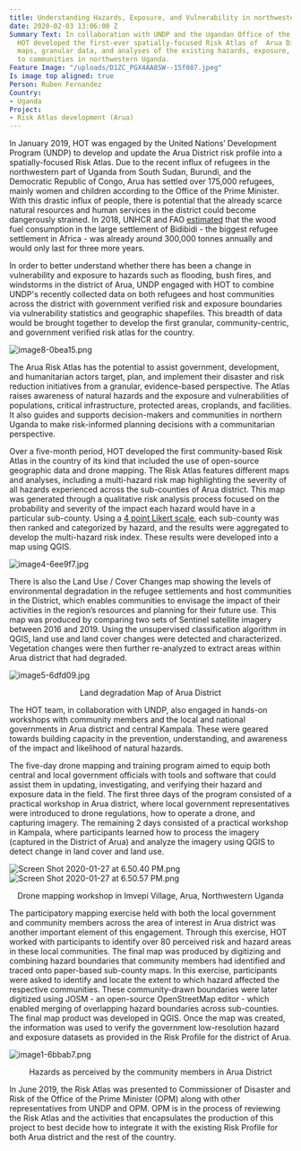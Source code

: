 ```yaml
---
title: Understanding Hazards, Exposure, and Vulnerability in northwestern Uganda
date: 2020-02-03 13:06:00 Z
Summary Text: In collaboration with UNDP and the Ugandan Office of the Prime Minister,
  HOT developed the first-ever spatially-focused Risk Atlas of  Arua District, containing
  maps, granular data, and analyses of the existing hazards, exposure, and vulnerabilities
  to communities in northwestern Uganda.
Feature Image: "/uploads/D1ZC_PGX4AA8SW--15f087.jpeg"
Is image top aligned: true
Person: Ruben Fernandez
Country:
- Uganda
Project:
- Risk Atlas development (Arua)
---
```


In January 2019, HOT was engaged by the United Nations’ Development Program (UNDP) to develop and update the Arua District risk profile into a spatially-focused Risk Atlas. Due to the recent influx of refugees in the northwestern part of Uganda from South Sudan, Burundi, and the Democratic Republic of Congo, Arua has settled over 175,000 refugees, mainly women and children according to the Office of the Prime Minister. With this drastic influx of people, there is potential that the already scarce natural resources and human services in the district could become dangerously strained. In 2018, UNHCR and FAO [estimated](https://www.unhcr.org/news/press/2018/6/5b2a2e174/fao-unhcr-launch-new-tool-save-forests-displacement-affected-areas.html) that the wood fuel consumption in the large settlement of Bidibidi - the biggest refugee settlement in Africa - was already around 300,000 tonnes annually and would only last for three more years.

In order to better understand whether there has been a change in vulnerability and exposure to hazards such as flooding, bush fires, and windstorms in the district of Arua, UNDP engaged with HOT to combine UNDP's recently collected data on both refugees and host communities across the district with government verified risk and exposure boundaries via vulnerability statistics and geographic shapefiles. This breadth of data would be brought together to develop the first granular, community-centric, and government verified risk atlas for the country.

![image8-0bea15.png](/uploads/image8-0bea15.png)

The Arua Risk Atlas has the potential to assist government, development, and humanitarian actors target, plan, and implement their disaster and risk reduction initiatives from a granular, evidence-based perspective. The Atlas raises awareness of natural hazards and the exposure and vulnerabilities of populations, critical infrastructure, protected areas, croplands, and facilities. It also guides and supports decision-makers and communities in northern Uganda to make risk-informed planning decisions with a communitarian perspective.

Over a five-month period, HOT developed the first community-based Risk Atlas in the country of its kind that included the use of open-source geographic data and drone mapping. The Risk Atlas features different maps and analyses, including a multi-hazard risk map highlighting the severity of all hazards experienced across the sub-counties of Arua district. This map was generated through a qualitative risk analysis process focused on the probability and severity of the impact each hazard would have in a particular sub-county. Using a [4 point Likert scale](https://www.formpl.us/blog/point-likert-scale), each sub-county was then ranked and categorized by hazard, and the results were aggregated to develop the multi-hazard risk index. These results were developed into a map using QGIS.

![image4-6ee9f7.jpg](/uploads/image4-6ee9f7.jpg)

There is also the Land Use / Cover Changes map showing the levels of environmental degradation in the refugee settlements and host communities in the District, which enables communities to envisage the impact of their activities in the region’s resources and planning for their future use. This map was produced by comparing two sets of Sentinel satellite imagery between 2016 and 2019. Using the unsupervised classification algorithm in QGIS, land use and land cover changes were detected and characterized. Vegetation changes were then further re-analyzed to extract areas within Arua district that had degraded.

![image5-6dfd09.jpg](/uploads/image5-6dfd09.jpg)
<p style="text-align: center;">Land degradation Map of Arua District</p>

The HOT team, in collaboration with UNDP, also engaged in hands-on workshops with community members and the local and national governments in Arua district and central Kampala. These were geared towards building capacity in the prevention, understanding, and awareness of the impact and likelihood of natural hazards.

The five-day drone mapping and training program aimed to equip both central and local government officials with tools and software that could assist them in updating, investigating, and verifying their hazard and exposure data in the field. The first three days of the program consisted of a practical workshop in Arua district, where local government representatives were introduced to drone regulations, how to operate a drone, and capturing imagery. The remaining 2 days consisted of a practical workshop in Kampala, where participants learned how to process the imagery (captured in the District of Arua) and analyze the imagery using QGIS to detect change in land cover and land use.

![Screen Shot 2020-01-27 at 6.50.40 PM.png](/uploads/Screen%20Shot%202020-01-27%20at%206.50.40%20PM.png)\
![Screen Shot 2020-01-27 at 6.50.57 PM.png](/uploads/Screen%20Shot%202020-01-27%20at%206.50.57%20PM.png)
<p style="text-align: center;">Drone mapping workshop in Imvepi Village, Arua, Northwestern Uganda</p>

The participatory mapping exercise held with both the local government and community members across the area of interest in Arua district was another important element of this engagement. Through this exercise, HOT worked with participants to identify over 80 perceived risk and hazard areas in these local communities. The final map was produced by digitizing and combining hazard boundaries that community members had identified and traced onto paper-based sub-county maps. In this exercise, participants were asked to identify and locate the extent to which hazard affected the respective communities. These community-drawn boundaries were later digitized using JOSM - an open-source OpenStreetMap editor - which enabled merging of overlapping hazard boundaries across sub-counties. The final map product was developed in QGIS. Once the map was created, the information was used to verify the government low-resolution hazard and exposure datasets as provided in the Risk Profile for the district of Arua.

![image1-6bbab7.png](/uploads/image1-6bbab7.png)
<p style="text-align: center;">Hazards as perceived by the community members in Arua District</p>

In June 2019, the Risk Atlas was presented to Commissioner of Disaster and Risk of the Office of the Prime Minister (OPM) along with other representatives from UNDP and OPM. OPM is in the process of reviewing the Risk Atlas and the activities that encapsulates the production of this project to best decide how to integrate it with the existing Risk Profile for both Arua district and the rest of the country.